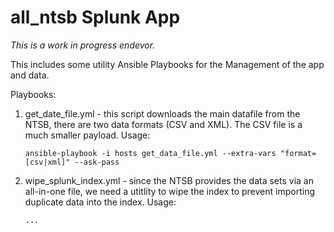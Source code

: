 all_ntsb Splunk App
======

*This is a work in progress endevor.*

This includes some utility Ansible Playbooks for the Management of the app and data.

Playbooks:
1. get_date_file.yml - this script downloads the main datafile from the NTSB, there are two data formats (CSV and XML). The CSV file is a much smaller payload.
    Usage:
    ```
    ansible-playbook -i hosts get_data_file.yml --extra-vars "format=[csv|xml]" --ask-pass
    ```
2. wipe_splunk_index.yml - since the NTSB provides the data sets via an all-in-one file, we need a utitlity to wipe the index to prevent importing duplicate data into the index.
        Usage:
    ```
    ...
    ```